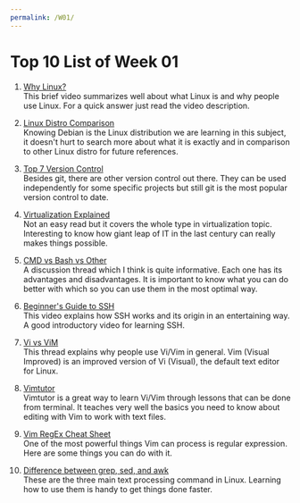 ```yaml
---
permalink: /W01/
---
```


# Top 10 List of Week 01

1. [Why Linux?](https://www.youtube.com/watch?v=CNhlgYD6unA)  
    This brief video summarizes well about what Linux is and why people use Linux. For a quick answer just read the video description.

2. [Linux Distro Comparison](https://www.howtogeek.com/191207/10-of-the-most-popular-linux-distributions-compared/)  
    Knowing Debian is the Linux distribution we are learning in this subject, it doesn't hurt to search more about what it is exactly and in comparison to other Linux distro for future references.

3. [Top 7 Version Control](https://www.smashingmagazine.com/2008/09/the-top-7-open-source-version-control-systems/)  
    Besides git, there are other version control out there. They can be used independently for some specific projects but still git is the most popular version control to date.

4. [Virtualization Explained](https://www.networkworld.com/article/3234795/what-is-virtualization-definition-virtual-machine-hypervisor.html)  
    Not an easy read but it covers the whole type in virtualization topic. Interesting to know how giant leap of IT in the last century can really makes things possible.

5. [CMD vs Bash vs Other](https://www.reddit.com/r/learnprogramming/comments/318jjj/whats_the_difference_between_the_cmd_gitbash/)  
    A discussion thread which I think is quite informative. Each one has its advantages and disadvantages. It is important to know what you can do better with which so you can use them in the most optimal way.

6. [Beginner's Guide to SSH](https://www.youtube.com/watch?v=qWKK_PNHnnA)  
    This video explains how SSH works and its origin in an entertaining way. A good introductory video for learning SSH.

7. [Vi vs ViM](https://unix.stackexchange.com/questions/61021/vi-vs-vim-or-is-there-any-reason-why-i-would-ever-want-to-use-vi)  
    This thread explains why people use Vi/Vim in general. Vim (Visual Improved) is an improved version of Vi (Visual), the default text editor for Linux.

8. [Vimtutor](http://www2.geog.ucl.ac.uk/~plewis/teaching/unix/vimtutor)  
    Vimtutor is a great way to learn Vi/Vim through lessons that can be done from terminal. It teaches very well the basics you need to know about editing with Vim to work with text files.

9. [Vim RegEx Cheat Sheet](https://learnbyexample.gitbooks.io/vim-reference/content/Regular_Expressions.html)  
    One of the most powerful things Vim can process is regular expression. Here are some things you can do with it.

10. [Difference between grep, sed, and awk](https://www.baeldung.com/linux/grep-sed-awk-differences)  
    These are the three main text processing command in Linux. Learning how to use them is handy to get things done faster.